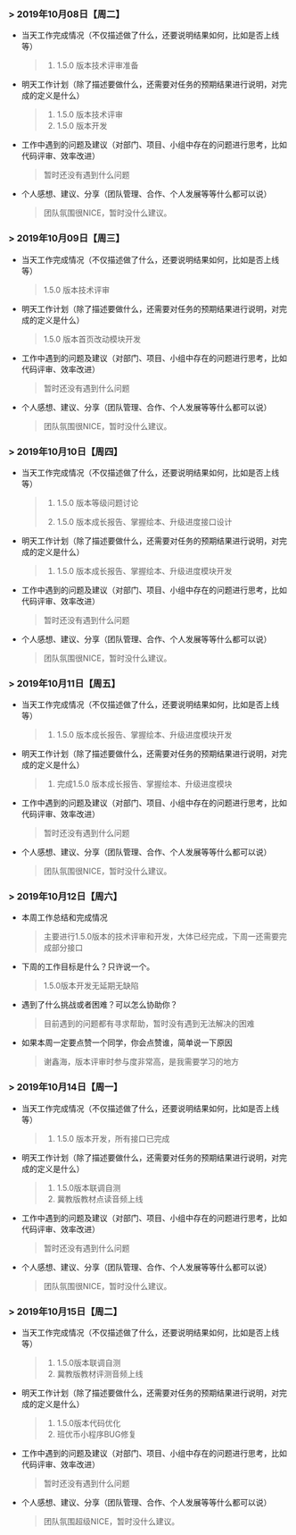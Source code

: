 ### > 2019年10月08日【周二】

- 当天工作完成情况（不仅描述做了什么，还要说明结果如何，比如是否上线等）

  > 1. 1.5.0 版本技术评审准备
  
- 明天工作计划（除了描述要做什么，还需要对任务的预期结果进行说明，对完成的定义是什么）

  > 1. 1.5.0 版本技术评审
  > 2. 1.5.0 版本开发
  
- 工作中遇到的问题及建议（对部门、项目、小组中存在的问题进行思考，比如代码评审、效率改进）

  > 暂时还没有遇到什么问题

- 个人感想、建议、分享（团队管理、合作、个人发展等等什么都可以说）

  > 团队氛围很NICE，暂时没什么建议。



### > 2019年10月09日【周三】

- 当天工作完成情况（不仅描述做了什么，还要说明结果如何，比如是否上线等）

  > 1.5.0 版本技术评审

- 明天工作计划（除了描述要做什么，还需要对任务的预期结果进行说明，对完成的定义是什么）

  > 1.5.0 版本首页改动模块开发

- 工作中遇到的问题及建议（对部门、项目、小组中存在的问题进行思考，比如代码评审、效率改进）

  > 暂时还没有遇到什么问题

- 个人感想、建议、分享（团队管理、合作、个人发展等等什么都可以说）

  > 团队氛围很NICE，暂时没什么建议。



### > 2019年10月10日【周四】

- 当天工作完成情况（不仅描述做了什么，还要说明结果如何，比如是否上线等）

  > 1. 1.5.0 版本等级问题讨论
  >
  > 2. 1.5.0 版本成长报告、掌握绘本、升级进度接口设计

- 明天工作计划（除了描述要做什么，还需要对任务的预期结果进行说明，对完成的定义是什么）

  > 1. 1.5.0 版本成长报告、掌握绘本、升级进度模块开发

- 工作中遇到的问题及建议（对部门、项目、小组中存在的问题进行思考，比如代码评审、效率改进）

  > 暂时还没有遇到什么问题

- 个人感想、建议、分享（团队管理、合作、个人发展等等什么都可以说）

  > 团队氛围很NICE，暂时没什么建议。



### > 2019年10月11日【周五】

- 当天工作完成情况（不仅描述做了什么，还要说明结果如何，比如是否上线等）

  > 1. 1.5.0 版本成长报告、掌握绘本、升级进度模块开发

- 明天工作计划（除了描述要做什么，还需要对任务的预期结果进行说明，对完成的定义是什么）

  > 1. 完成1.5.0 版本成长报告、掌握绘本、升级进度模块

- 工作中遇到的问题及建议（对部门、项目、小组中存在的问题进行思考，比如代码评审、效率改进）

  > 暂时还没有遇到什么问题

- 个人感想、建议、分享（团队管理、合作、个人发展等等什么都可以说）

  > 团队氛围很NICE，暂时没什么建议。



### > 2019年10月12日【周六】

- 本周工作总结和完成情况

  > 主要进行1.5.0版本的技术评审和开发，大体已经完成，下周一还需要完成部分接口

- 下周的工作目标是什么？只许说一个。

  > 1.5.0版本开发无延期无缺陷

- 遇到了什么挑战或者困难？可以怎么协助你？

  > 目前遇到的问题都有寻求帮助，暂时没有遇到无法解决的困难

- 如果本周一定要点赞一个同学，你会点赞谁，简单说一下原因

  > 谢鑫海，版本评审时参与度非常高，是我需要学习的地方



### > 2019年10月14日【周一】

- 当天工作完成情况（不仅描述做了什么，还要说明结果如何，比如是否上线等）

  > 1. 1.5.0 版本开发，所有接口已完成

- 明天工作计划（除了描述要做什么，还需要对任务的预期结果进行说明，对完成的定义是什么）

  > 1. 1.5.0版本联调自测
  > 2. 冀教版教材点读音频上线

- 工作中遇到的问题及建议（对部门、项目、小组中存在的问题进行思考，比如代码评审、效率改进）

  > 暂时还没有遇到什么问题

- 个人感想、建议、分享（团队管理、合作、个人发展等等什么都可以说）

  > 团队氛围很NICE，暂时没什么建议。



### > 2019年10月15日【周二】

- 当天工作完成情况（不仅描述做了什么，还要说明结果如何，比如是否上线等）

  > 1. 1.5.0版本联调自测
  > 2. 冀教版教材评测音频上线

- 明天工作计划（除了描述要做什么，还需要对任务的预期结果进行说明，对完成的定义是什么）

  > 1. 1.5.0版本代码优化
  > 2. 班优币小程序BUG修复

- 工作中遇到的问题及建议（对部门、项目、小组中存在的问题进行思考，比如代码评审、效率改进）

  > 暂时还没有遇到什么问题

- 个人感想、建议、分享（团队管理、合作、个人发展等等什么都可以说）

  > 团队氛围超级NICE，暂时没什么建议。

